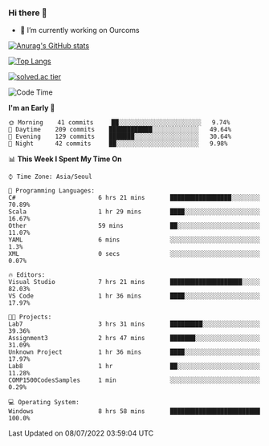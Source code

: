 ### Hi there 👋

- 🔭 I’m currently working on Ourcoms

<!--
**Rhange/Rhange** is a ✨ _special_ ✨ repository because its `README.md` (this file) appears on your GitHub profile.

Here are some ideas to get you started:

- 🌱 I’m currently learning ...
- 👯 I’m looking to collaborate on ...
- 🤔 I’m looking for help with ...
- 💬 Ask me about ...
- 📫 How to reach me: ...
- 😄 Pronouns: ...
- ⚡ Fun fact: ...
-->

[![Anurag's GitHub stats](https://github-readme-stats.vercel.app/api?username=rhange&show_icons=true&theme=gruvbox)](https://github.com/anuraghazra/github-readme-stats)

[![Top Langs](https://github-readme-stats.vercel.app/api/top-langs/?username=rhange&layout=compact&theme=gruvbox)](https://github.com/anuraghazra/github-readme-stats)

[![solved.ac tier](http://mazassumnida.wtf/api/generate_badge?boj=rhange0511)](https://solved.ac/rhange0511)

  <!--START_SECTION:waka-->
![Code Time](http://img.shields.io/badge/Code%20Time-494%20hrs%2027%20mins-blue)

**I'm an Early 🐤** 

```text
🌞 Morning    41 commits     ██░░░░░░░░░░░░░░░░░░░░░░░   9.74% 
🌆 Daytime    209 commits    ████████████░░░░░░░░░░░░░   49.64% 
🌃 Evening    129 commits    ███████░░░░░░░░░░░░░░░░░░   30.64% 
🌙 Night      42 commits     ██░░░░░░░░░░░░░░░░░░░░░░░   9.98%

```


📊 **This Week I Spent My Time On** 

```text
⌚︎ Time Zone: Asia/Seoul

💬 Programming Languages: 
C#                       6 hrs 21 mins       █████████████████░░░░░░░░   70.89% 
Scala                    1 hr 29 mins        ████░░░░░░░░░░░░░░░░░░░░░   16.67% 
Other                    59 mins             ██░░░░░░░░░░░░░░░░░░░░░░░   11.07% 
YAML                     6 mins              ░░░░░░░░░░░░░░░░░░░░░░░░░   1.3% 
XML                      0 secs              ░░░░░░░░░░░░░░░░░░░░░░░░░   0.07%

🔥 Editors: 
Visual Studio            7 hrs 21 mins       ████████████████████░░░░░   82.03% 
VS Code                  1 hr 36 mins        ████░░░░░░░░░░░░░░░░░░░░░   17.97%

🐱‍💻 Projects: 
Lab7                     3 hrs 31 mins       █████████░░░░░░░░░░░░░░░░   39.36% 
Assignment3              2 hrs 47 mins       ███████░░░░░░░░░░░░░░░░░░   31.09% 
Unknown Project          1 hr 36 mins        ████░░░░░░░░░░░░░░░░░░░░░   17.97% 
Lab8                     1 hr                ██░░░░░░░░░░░░░░░░░░░░░░░   11.28% 
COMP1500CodesSamples     1 min               ░░░░░░░░░░░░░░░░░░░░░░░░░   0.29%

💻 Operating System: 
Windows                  8 hrs 58 mins       █████████████████████████   100.0%

```


 Last Updated on 08/07/2022 03:59:04 UTC
<!--END_SECTION:waka-->
